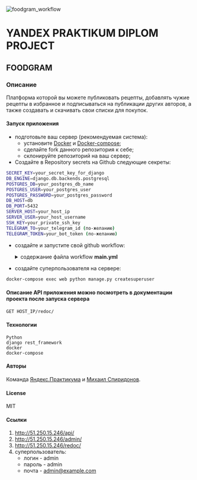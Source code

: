 ![foodgram_workflow](https://github.com/Muxa2793/foodgram-project-react/actions/workflows/main.yml/badge.svg)

# YANDEX PRAKTIKUM DIPLOM PROJECT

## FOODGRAM

### Описание

Платформа которой вы можете публиковать рецепты, добавлять чужие рецепты
в избранное и подписываться на публикации других авторов,
а также создавать и скачивать свои списки для покупок.

#### Запуск приложения

- подготовьте ваш сервер (рекомендуемая система):
  - установите [Docker](https://docs.docker.com/engine/install/) и [Docker-compose](https://docs.docker.com/compose/install/);
  - сделайте fork данного репозитория к себе;
  - склонируйте репозиторий на ваш сервер;
- Создайте в Repository secrets на Github следующие секреты:

```bash
SECRET_KEY=your_secret_key_for_django
DB_ENGINE=django.db.backends.postgresql
POSTGRES_DB=your_postgres_db_name
POSTGRES_USER=your_postgres_user
POSTGRES_PASSWORD=your_postgres_password
DB_HOST=db
DB_PORT=5432
SERVER_HOST=your_host_ip
SERVER_USER=your_host_username
SSH_KEY=your_private_ssh_key
TELEGRAM_TO=your_telegram_id (по-желанию)
TELEGRAM_TOKEN=your_bot_token (по-желанию)
```

- создайте и запустите свой github workflow:
    <details><summary>cодержание файла workflow <strong>main.yml</strong></summary>

    </details>
- создайте суперпользователя на сервере:

```bash
docker-compose exec web python manage.py createsuperuser
```

#### Описание API приложения можно посмотреть в документации проекта после запуска сервера

```bash
GET HOST_IP/redoc/
```

#### Технологии

    Python
    django rest_framework
    docker
    docker-compose

#### Авторы

Команда [Яндекс.Практикума](https://practicum.yandex.ru/profile/python-developer-plus/ "Яндекс.Практикум") и [Михаил Спиридонов](https://t.me/MikhailSpiridonov "Мой Telegram для связи").

#### License

MIT

#### Ссылки
1) http://51.250.15.246/api/
2) http://51.250.15.246/admin/
2) http://51.250.15.246/redoc/
3) суперпользователь:
   - логин - admin
   - пароль - admin
   - почта - admin@example.com
